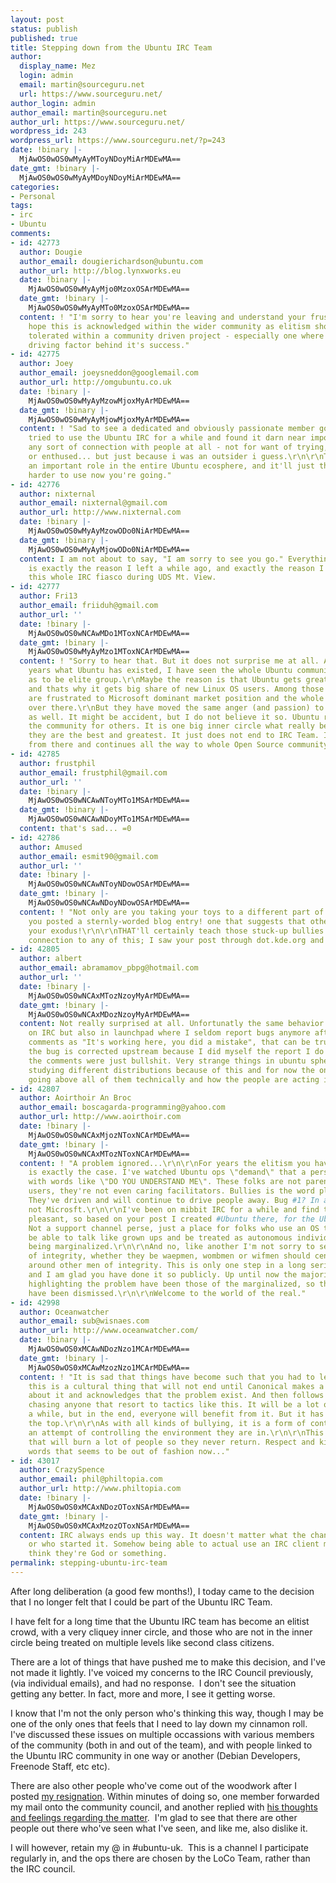 ```yaml
---
layout: post
status: publish
published: true
title: Stepping down from the Ubuntu IRC Team
author:
  display_name: Mez
  login: admin
  email: martin@sourceguru.net
  url: https://www.sourceguru.net/
author_login: admin
author_email: martin@sourceguru.net
author_url: https://www.sourceguru.net/
wordpress_id: 243
wordpress_url: https://www.sourceguru.net/?p=243
date: !binary |-
  MjAwOS0wOS0wMyAyMToyNDoyMiArMDEwMA==
date_gmt: !binary |-
  MjAwOS0wOS0wMyAyMDoyNDoyMiArMDEwMA==
categories:
- Personal
tags:
- irc
- Ubuntu
comments:
- id: 42773
  author: Dougie
  author_email: dougierichardson@ubuntu.com
  author_url: http://blog.lynxworks.eu
  date: !binary |-
    MjAwOS0wOS0wMyAyMjo0MzoxOSArMDEwMA==
  date_gmt: !binary |-
    MjAwOS0wOS0wMyAyMTo0MzoxOSArMDEwMA==
  content: ! "I'm sorry to hear you're leaving and understand your frustration.\r\n\r\nI
    hope this is acknowledged within the wider community as elitism should not be
    tolerated within a community driven project - especially one where this is the
    driving factor behind it's success."
- id: 42775
  author: Joey
  author_email: joeysneddon@googlemail.com
  author_url: http://omgubuntu.co.uk
  date: !binary |-
    MjAwOS0wOS0wMyAyMzowMjoxMyArMDEwMA==
  date_gmt: !binary |-
    MjAwOS0wOS0wMyAyMjowMjoxMyArMDEwMA==
  content: ! "Sad to see a dedicated and obviously passionate member go.\r\n\r\nI've
    tried to use the Ubuntu IRC for a while and found it darn near impossible to make
    any sort of connection with people at all - not for want of trying, being effusive
    or enthused... but just because i was an outsider i guess.\r\n\r\nThe IRC's fulfil
    an important role in the entire Ubuntu ecosphere, and it'll just that little bit
    harder to use now you're going."
- id: 42776
  author: nixternal
  author_email: nixternal@gmail.com
  author_url: http://www.nixternal.com
  date: !binary |-
    MjAwOS0wOS0wMyAyMzowODo0NiArMDEwMA==
  date_gmt: !binary |-
    MjAwOS0wOS0wMyAyMjowODo0NiArMDEwMA==
  content: I am not about to say, "I am sorry to see you go." Everything you hit on
    is exactly the reason I left a while ago, and exactly the reason I brought up
    this whole IRC fiasco during UDS Mt. View.
- id: 42777
  author: Fri13
  author_email: friiduh@gmail.com
  author_url: ''
  date: !binary |-
    MjAwOS0wOS0wNCAwMDo1MToxNCArMDEwMA==
  date_gmt: !binary |-
    MjAwOS0wOS0wMyAyMzo1MToxNCArMDEwMA==
  content: ! "Sorry to hear that. But it does not surprise me at all. After all the
    years what Ubuntu has existed, I have seen the whole Ubuntu community to grow
    as to be elite group.\r\nMaybe the reason is that Ubuntu gets greatest media attention
    and thats why it gets big share of new Linux OS users. Among those are users who
    are frustrated to Microsoft dominant market position and the whole software \"world\"
    over there.\r\nBut they have moved the same anger (and passion) to Linux side
    as well. It might be accident, but I do not believe it so. Ubuntu really lack
    the community for others. It is one big inner circle what really believes that
    they are the best and greatest. It just does not end to IRC Team. It just begins
    from there and continues all the way to whole Open Source community."
- id: 42785
  author: frustphil
  author_email: frustphil@gmail.com
  author_url: ''
  date: !binary |-
    MjAwOS0wOS0wNCAwNToyMTo1MSArMDEwMA==
  date_gmt: !binary |-
    MjAwOS0wOS0wNCAwNDoyMTo1MSArMDEwMA==
  content: that's sad... =0
- id: 42786
  author: Amused
  author_email: esmit90@gmail.com
  author_url: ''
  date: !binary |-
    MjAwOS0wOS0wNCAwNToyNDowOSArMDEwMA==
  date_gmt: !binary |-
    MjAwOS0wOS0wNCAwNDoyNDowOSArMDEwMA==
  content: ! "Not only are you taking your toys to a different part of the playground,
    you posted a sternly-worded blog entry! one that suggests that others may join
    your exodus!\r\n\r\nTHAT'll certainly teach those stuck-up bullies!\r\n\r\n(No
    connection to any of this; I saw your post through dot.kde.org and it amused me.)"
- id: 42805
  author: albert
  author_email: abramamov_pbpg@hotmail.com
  author_url: ''
  date: !binary |-
    MjAwOS0wOS0wNCAxMTozNzoyMyArMDEwMA==
  date_gmt: !binary |-
    MjAwOS0wOS0wNCAxMDozNzoyMyArMDEwMA==
  content: Not really surprised at all. Unfortunatly the same behavior is not only
    on IRC but also in launchpad where I seldom report bugs anymore after multiply
    comments as "It's working here, you did a mistake", that can be true but when
    the bug is corrected upstream because I did myself the report I do think that
    the comments were just bullshit. Very strange things in ubuntu sphere. So I am
    studying different distributions because of this and for now the one which is
    going above all of them technically and how the people are acting is pardus.
- id: 42807
  author: Aoirthoir An Broc
  author_email: boscagarda-programming@yahoo.com
  author_url: http://www.aoirthoir.com
  date: !binary |-
    MjAwOS0wOS0wNCAxMjozNToxNCArMDEwMA==
  date_gmt: !binary |-
    MjAwOS0wOS0wNCAxMTozNToxNCArMDEwMA==
  content: ! "A problem ignored...\r\n\r\nFor years the elitism you have mentioned
    is exactly the case. I've watched Ubuntu ops \"demand\" that a person answer them
    with words like \"DO YOU UNDERSTAND ME\". These folks are not parents of Ubuntu
    users, they're not even caring facilitators. Bullies is the word plain and simple.
    They've driven and will continue to drive people away. Bug #1? In a word it's
    not Microsft.\r\n\r\nI've been on mibbit IRC for a while and find them much more
    pleasant, so based on your post I created #Ubuntu there, for the Ubuntu Diaspora.
    Not a support channel perse, just a place for folks who use an OS that want to
    be able to talk like grown ups and be treated as autonomous individuals without
    being marginalized.\r\n\r\nAnd no, like another I'm not sorry to see you go. Men
    of integrity, whether they be waepmen, wombmen or wifmen should center themselves
    around other men of integrity. This is only one step in a long series for you
    and I am glad you have done it so publicly. Up until now the majority of the voices
    highlighting the problem have been those of the marginalized, so their voices
    have been dismissed.\r\n\r\nWelcome to the world of the real."
- id: 42998
  author: Oceanwatcher
  author_email: sub@wisnaes.com
  author_url: http://www.oceanwatcher.com/
  date: !binary |-
    MjAwOS0wOS0xMCAwNDozNzo1MCArMDEwMA==
  date_gmt: !binary |-
    MjAwOS0wOS0xMCAwMzozNzo1MCArMDEwMA==
  content: ! "It is sad that things have become such that you had to leave.\r\n\r\nBut
    this is a cultural thing that will not end until Canonical makes a clear statement
    about it and acknowledges that the problem exist. And then follows up by actively
    chasing anyone that resort to tactics like this. It will be a lot of work for
    a while, but in the end, everyone will benefit from it. But it has to come from
    the top.\r\n\r\nAs with all kinds of bullying, it is a form of control technique,
    an attempt of controlling the environment they are in.\r\n\r\nThis is a problem
    that will burn a lot of people so they never return. Respect and kindness are
    words that seems to be out of fashion now..."
- id: 43017
  author: CrazySpence
  author_email: phil@philtopia.com
  author_url: http://www.philtopia.com
  date: !binary |-
    MjAwOS0wOS0xMCAxNDozOToxNSArMDEwMA==
  date_gmt: !binary |-
    MjAwOS0wOS0xMCAxMzozOToxNSArMDEwMA==
  content: IRC always ends up this way. It doesn't matter what the channel is about
    or who started it. Somehow being able to actual use an IRC client makes people
    think they're God or something.
permalink: stepping-ubuntu-irc-team
---
```

<p>After long deliberation (a good few months!), I today came to the decision that I no longer felt that I could be part of the Ubuntu IRC Team.</p>
<p>I have felt for a long time that the Ubuntu IRC team has become an elitist crowd, with a very cliquey inner circle, and those who are not in the inner circle being treated on multiple levels like second class citizens.</p>
<p>There are a lot of things that have pushed me to make this decision, and I've not made it lightly. I've voiced my concerns to the IRC Council previously, (via individual emails), and had no response.  I don't see the situation getting any better. In fact, more and more, I see it getting worse.</p>
<p>I know that I'm not the only person who's thinking this way, though I may be one of the only ones that feels that I need to lay down my cinnamon roll.  I've discussed these issues on multiple occassions with various members of the community (both in and out of the team), and with people linked to the Ubuntu IRC community in one way or another (Debian Developers, Freenode Staff, etc etc).</p>
<p>There are also other people who've come out of the woodwork after I posted <a href="https://lists.ubuntu.com/archives/ubuntu-irc/2009-September/000627.html">my resignation</a>. Within minutes of doing so, one member forwarded my mail onto the community council, and another replied with <a href="https://lists.ubuntu.com/archives/ubuntu-irc/2009-September/000629.html">his thoughts and feelings regarding the matter</a>.  I'm glad to see that there are other people out there who've seen what I've seen, and like me, also dislike it.</p>
<p>I will however, retain my @ in #ubuntu-uk.  This is a channel I participate regularly in, and the ops there are chosen by the LoCo Team, rather than the IRC council.</p>
